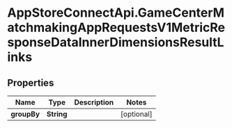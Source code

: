 # AppStoreConnectApi.GameCenterMatchmakingAppRequestsV1MetricResponseDataInnerDimensionsResultLinks

## Properties

Name | Type | Description | Notes
------------ | ------------- | ------------- | -------------
**groupBy** | **String** |  | [optional] 


